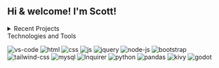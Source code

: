 Hi & welcome! I'm Scott! 
-

<!-- I'm a full stack engineer based in the Bay Area.  -->

<!-- ## [My Portfolio](https://scottrohrig.github.io/portfolio/) -->

<details>
  
  <summary>Recent Projects</summary>

- [Happy Harvesters](happy-harvesters.herokuapp.com) | [repo](https://github.com/scottrohrig/apple-orchard-games/) | A MERN-Stack progressive web application using Apollo with GraphQL
  
- [tella](https://tella.herokuapps.com) | [repo](https://github.com/scottrohrig/messaging-app/) | A full-stack messaging app built with Node.js, Sequelize, & MySQL
  
-  [Readme Generator](https://github.com/scottrohrig/readme-gen) | A Node.js CLI to create a project README.md file
  
-  [got hops! a brewery search dashboard](https://scottrohrig.github.io/got-hops/) | [repo](https://github.com/scottrohrig/got-hops/)
  
-  [One-Hand Solitaire](https://github.com/scottrohrig/weather-dashboard/) | A Godot project aimed at utilizing the Control Nodes (UI)
  
-  [Speed Cards Simple Quiz](https://scottrohrig.github.io/speed-cards/) | [repo](https://github.com/scottrohrig/weather-dashboard/)
  
</details

## Technologies and Tools  

![vs-code](https://img.shields.io/badge/Editor-VS%20code-red?style=flat&logo=visual-studio-code&logoColor=white&color=white&labelColor=00a2ff&logoWidth=30)
![html](https://img.shields.io/badge/-HTML5-E34F26?logo=html5&logoColor=white&logoWidth=30)
![css](https://img.shields.io/badge/-CSS3-1572B6?logo=css3&logoColor=white&logoWidth=30)
![js](https://img.shields.io/badge/-JavaScript-F7DF1E?logo=javascript&logoColor=white&logoWidth=30)
![jquery](https://img.shields.io/badge/-jQuery-0769AD?logo=jquery&logoColor=white&logoWidth=30)
![node-js](https://img.shields.io/badge/-Node.js-3c873a?logo=node.js&logoColor=white&logoWidth=30)
![bootstrap](https://img.shields.io/badge/-Bootstrap-7952B3?logo=bootstrap&logoColor=white&logoWidth=30)
![tailwind-css](https://img.shields.io/badge/-Tailwind%20CSS-06B6D4?logo=tailwind-css&logoColor=white&logoWidth=30)
![mysql](https://img.shields.io/badge/-MySQL-4479A1?logo=mysql&logoColor=white&logoWidth=30)
![Inquirer](https://img.shields.io/badge/-Inquirer-black?&logo=javascript&logoColor=black&logoWidth=30) 
![python](https://img.shields.io/badge/-Python-3776AB?&logo=python&logoColor=white&logoWidth=30)
![pandas](https://img.shields.io/badge/-Pandas-130654?&logo=pandas&logoColor=white&logoWidth=30)
![kivy](https://img.shields.io/badge/-Kivy-130654?&logo=kivy&logoColor=white&logoWidth=30)
![godot](https://img.shields.io/badge/-Godot-478CBF?&logo=godot-engine&logoColor=white&logoWidth=30)

<!--
**scottrohrig/scottrohrig** is a ✨ _special_ ✨ repository because its `README.md` (this file) appears on your GitHub profile.

Here are some ideas to get you started:

- 🔭 I’m currently working on ...
- 🌱 I’m currently learning ...
- 👯 I’m looking to collaborate on ...
- 🤔 I’m looking for help with ...
- 💬 Ask me about ...
- 📫 How to reach me: ...
- 😄 Pronouns: ...
- ⚡ Fun fact: ...
-->
